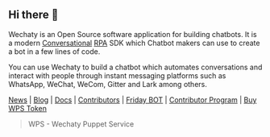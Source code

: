 ## Hi there 👋

Wechaty is an Open Source software application for building chatbots. It is a modern [Conversational](https://wechaty.js.org/docs/explanations/conversational) [RPA](https://wechaty.js.org/docs/explanations/rpa) SDK which Chatbot makers can use to create a bot in a few lines of code.

You can use Wechaty to build a chatbot which automates conversations and interact with people through instant messaging platforms such as WhatsApp, WeChat, WeCom, Gitter and Lark among others.

[News](https://wechaty.js.org/news) | [Blog](https://wechaty.js.org/blog) | [Docs](https://wechaty.js.org/docs) | [Contributors](https://wechaty.js.org/docs/contributors) | [Friday BOT](https://wechaty.js.org/docs/showcases/friday-bot) | [Contributor Program](https://wechaty.js.org/docs/contributor-program/) | [Buy WPS Token](https://wechaty.js.org/docs/puppet-services/) 

> WPS - Wechaty Puppet Service
